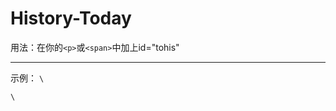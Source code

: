 # History-Today
用法：在你的<code>\<p\></code>或<code>\<span\></code>中加上id="tohis"
<hr>
示例：
<code>\<p id="tohis"\>\</p\></code>
